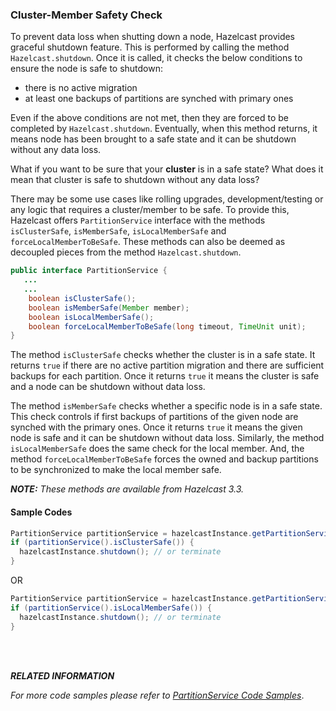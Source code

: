 
### Cluster-Member Safety Check

To prevent data loss when shutting down a node, Hazelcast provides graceful shutdown feature. This is performed by calling the method `Hazelcast.shutdown`. Once it is called, it checks the below conditions to ensure the node is safe to shutdown:

- there is no active migration
- at least one backups of partitions are synched with primary ones

Even if the above conditions are not met, then they are forced to be completed by `Hazelcast.shutdown`. Eventually, when this method returns, it means node has been brought to a safe state and it can be shutdown without any data loss. 

What if you want to be sure that your **cluster** is in a safe state? What does it mean that cluster is safe to shutdown without any data loss? 

There may be some use cases like rolling upgrades, development/testing or any logic that requires a cluster/member to be safe. To provide this, Hazelcast offers `PartitionService` interface with the methods `isClusterSafe`, `isMemberSafe`, `isLocalMemberSafe` and `forceLocalMemberToBeSafe`. These methods can also be deemed as decoupled pieces from the method `Hazelcast.shutdown`. 


```java
public interface PartitionService {
   ...
   ...
    boolean isClusterSafe();
    boolean isMemberSafe(Member member);
    boolean isLocalMemberSafe();
    boolean forceLocalMemberToBeSafe(long timeout, TimeUnit unit);
}
```

The method `isClusterSafe` checks whether the cluster is in a safe state. It returns `true` if there are no active partition migration and there are sufficient backups for each partition. Once it returns `true` it means the cluster is safe and a node can be shutdown without data loss.

The method `isMemberSafe` checks whether a specific node is in a safe state. This check controls if first backups of partitions of the given node are synched with the primary ones. Once it returns `true` it means the given node is safe and it can be shutdown without data loss. Similarly, the method `isLocalMemberSafe` does the same check for the local member. And, the method `forceLocalMemberToBeSafe` forces the owned and backup partitions to be synchronized to make the local member safe.

***NOTE:*** *These methods are available from Hazelcast 3.3.*


#### Sample Codes


```java
PartitionService partitionService = hazelcastInstance.getPartitionService().isClusterSafe()
if (partitionService().isClusterSafe()) {
  hazelcastInstance.shutdown(); // or terminate
}
```

OR 

```java
PartitionService partitionService = hazelcastInstance.getPartitionService().isClusterSafe()
if (partitionService().isLocalMemberSafe()) {
  hazelcastInstance.shutdown(); // or terminate
}
```
<br></br>

***RELATED INFORMATION***

*For more code samples please refer to [PartitionService Code Samples](https://github.com/hazelcast/hazelcast-code-samples/tree/master/monitoring/cluster/src/main/java)*.